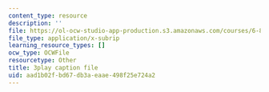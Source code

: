 ```yaml
---
content_type: resource
description: ''
file: https://ol-ocw-studio-app-production.s3.amazonaws.com/courses/6-832-underactuated-robotics-spring-2009/aad1b02fbd67db3aeaae498f25e724a2_KNRMz9YPCOY.srt
file_type: application/x-subrip
learning_resource_types: []
ocw_type: OCWFile
resourcetype: Other
title: 3play caption file
uid: aad1b02f-bd67-db3a-eaae-498f25e724a2
---
```

